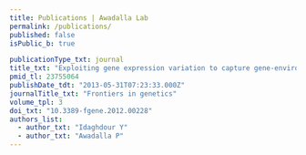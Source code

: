 ```yaml
---
title: Publications | Awadalla Lab
permalink: /publications/
published: false
isPublic_b: true

publicationType_txt: journal
title_txt: "Exploiting gene expression variation to capture gene-environment interactions for disease."
pmid_tl: 23755064
publishDate_tdt: "2013-05-31T07:23:33.000Z"
journalTitle_txt: "Frontiers in genetics"
volume_tpl: 3
doi_txt: "10.3389-fgene.2012.00228"
authors_list: 
  - author_txt: "Idaghdour Y"
  - author_txt: "Awadalla P"
---
```

